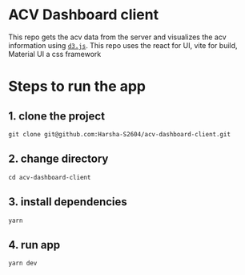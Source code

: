 # ACV Dashboard client

This repo gets the acv data from the server and visualizes the acv information using [`d3.js`](https://d3js.org/). 
This repo uses the react for UI, vite for build, Material UI a css framework

# Steps to run the app

## 1. clone the project
`git clone git@github.com:Harsha-S2604/acv-dashboard-client.git`

## 2. change directory
`cd acv-dashboard-client`

## 3. install dependencies
`yarn`

## 4. run app
`yarn dev`
